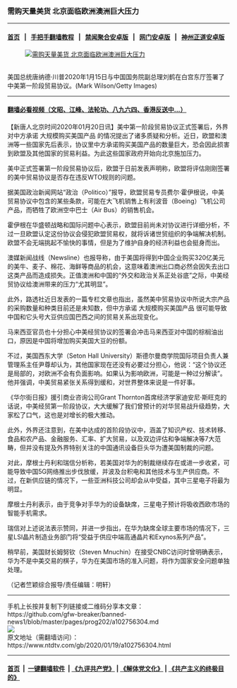 ### 需购天量美货 北京面临欧洲澳洲巨大压力
------------------------

#### [首页](https://github.com/gfw-breaker/banned-news1/blob/master/README.md) &nbsp;&nbsp;|&nbsp;&nbsp; [手把手翻墙教程](https://github.com/gfw-breaker/guides/wiki) &nbsp;&nbsp;|&nbsp;&nbsp; [禁闻聚合安卓版](https://github.com/gfw-breaker/bn-android) &nbsp;&nbsp;|&nbsp;&nbsp; [网门安卓版](https://github.com/oGate2/oGate) &nbsp;&nbsp;|&nbsp;&nbsp; [神州正道安卓版](https://github.com/SzzdOgate/update) 



<div><div class="featured_image">
 <a href="https://i.ntdtv.com/assets/uploads/2020/01/GettyImages-1199725720.jpg" target="_blank">
  <figure>
   <img alt="需购天量美货 北京面临欧洲澳洲巨大压力" src="https://i.ntdtv.com/assets/uploads/2020/01/GettyImages-1199725720-800x450.jpg"/>
  </figure><br/>
 </a>
 <span class="caption">
  美国总统唐纳德·川普2020年1月15日与中国国务院副总理刘鹤在白宫东厅签署了中美第一阶段贸易协议。(Mark Wilson/Getty Images)
 </span>
</div>
</div><hr/>

#### [翻墙必看视频（文昭、江峰、法轮功、八九六四、香港反送中...）](http://167.172.214.107/home.html)

<div><div class="post_content" itemprop="articleBody">
 <p>
  【新唐人北京时间2020年01月20日讯】美中第一阶段贸易协议正式签署后，外界对中方承诺
  <ok href="https://www.ntdtv.com/gb/大规模购买美国产品.htm">
   大规模购买美国产品
  </ok>
  的情况提出了诸多质疑和分析。近日，欧盟和澳洲等一些国家先后表示，协议里中方承诺购买美国产品的数量巨大，恐会因此损害到欧盟及其他国家的贸易利益。为此这些国家政府开始向北京施加压力。
 </p>
 <p>
  美中正式签署第一阶段贸易协议后，欧盟于日前发表声明称，欧盟将评估刚刚签署的美中贸易协议是否存在违反WTO规则的问题。
 </p>
 <p>
  据美国政治新闻网站“政治（Politico）”报导，欧盟贸易专员费尔·霍伊根说，中美贸易协议中包含的某些条款，可能在大飞机销售上有利波音（Boeing）飞机公司产品，而牺牲了欧洲空中巴士（Air Bus）的销售机会。
 </p>
 <p>
  霍伊根在华盛顿战略和国际问题中心表示，欧盟目前尚未对协议进行详细分析，不过一旦欧盟认定这份协议会侵犯欧盟贸易权，就将诉诸世贸组织的争端解决机制。欧盟不会无端挑起不愉快的事情，但是为了维护自身的经济利益也会挺身而出。
 </p>
 <p>
  澳媒新闻战线（Newsline）也报导称，由于美国将得到中国企业购买320亿美元的美牛、麦子、棉花、海鲜等商品的机会，这意味着澳洲出口商必然会因失去出口这类产品而造成损失。正值澳洲和中国的“外交和政治关系正处谷底”之际，中美经贸协议给澳洲带来的压力“尤其明显”。
 </p>
 <p>
  此外，路透社近日发表的一篇专栏文章也指出，虽然美中贸易协议中所说大宗产品的采购数量和种类目前还是未知数，但中方承诺
  <ok href="https://www.ntdtv.com/gb/大规模购买美国产品.htm">
   大规模购买美国产品
  </ok>
  很可能导致中国和它头号大豆供应国巴西之间的贸易关系出现变化。
 </p>
 <p>
  马来西亚官员也十分担心中美经贸协议的签署会冲击马来西亚对中国的棕榈油出口，原因是中国将增加购买美国大豆的份额。
 </p>
 <p>
  不过，美国西东大学（Seton Hall University）斯德尔曼商学院国际项目负责人兼管理系主任尹尊却认为，其他国家现在还没有必要过分担心，他说：“这个协议还是局部的，对欧洲不会有负面影响。如果认为影响欧洲，可能是一种过分解读”。他并强调，中美贸易紧张关系得到缓和，对世界整体来说是一件好事。
 </p>
 <p>
  《华尔街日报》援引商业咨询公司Grant Thornton首席经济学家迪安尼·斯旺克的话说，中美经贸第一阶段协议，大大缓解了我们曾预计的对华贸易战升级趋势，大家松了口气，这也是对增长的极大推动。
 </p>
 <p>
  此外，外界还注意到，在美中达成的首阶段协议中，涵盖了知识产权、技术转移、食品和农产品、金融服务、汇率、扩大贸易，以及双边评估和争端解决等7大范畴，但并没有提及外界特别关注的中国通讯设备巨头华为遭美国制裁的问题。
 </p>
 <p>
  对此，摩根士丹利和瑞信分析称，若美国对华为的制裁继续存在或进一步收紧，可能导致中国5G网络推出步伐放缓，并波及台积电和其他技术与生产供应商。不过，在新供应链的情况下，一些亚洲科技公司却会从中受益，其中三星电子将最为明显。
 </p>
 <p>
  摩根士丹利表示，由于竞争对手华为的设备缺席，三星电子预计将吸收西欧市场的智能手机需求。
 </p>
 <p>
  瑞信对上述说法表示赞同，并进一步指出，在华为缺席全球主要市场的情况下，三星LSI晶片制造业务部门将“受益于供应中端高通晶片和Exynos系列产品”。
 </p>
 <p>
  稍早前，美国财长姆努钦（Steven Mnuchin）在接受CNBC访问时曾明确表示，华为不是中美交易的棋子，华为在美国市场的准入问题，将作为国家安全问题单独处理。
 </p>
 <p>
  （记者竺颖综合报导/责任编辑：明轩）
 </p>
 <div class="single_ad">
 </div>
</div>
</div>
<hr/>
手机上长按并复制下列链接或二维码分享本文章：<br/>
https://github.com/gfw-breaker/banned-news1/blob/master/pages/prog202/a102756304.md <br/>
<a href='https://github.com/gfw-breaker/banned-news1/blob/master/pages/prog202/a102756304.md'><img src='https://github.com/gfw-breaker/banned-news1/blob/master/pages/prog202/a102756304.md.png'/></a> <br/>
原文地址（需翻墙访问）：https://www.ntdtv.com/gb/2020/01/19/a102756304.html


------------------------
#### [首页](https://github.com/gfw-breaker/banned-news1/blob/master/README.md) &nbsp;|&nbsp; [一键翻墙软件](https://github.com/gfw-breaker/nogfw/blob/master/README.md) &nbsp;| [《九评共产党》](https://github.com/gfw-breaker/9ping.md/blob/master/README.md#九评之一评共产党是什么) | [《解体党文化》](https://github.com/gfw-breaker/jtdwh.md/blob/master/README.md) | [《共产主义的终极目的》](https://github.com/gfw-breaker/gczydzjmd.md/blob/master/README.md)


<img src='http://gfw-breaker.win/banned-news/pages/prog202/a102756304.md' width='0px' height='0px'/>